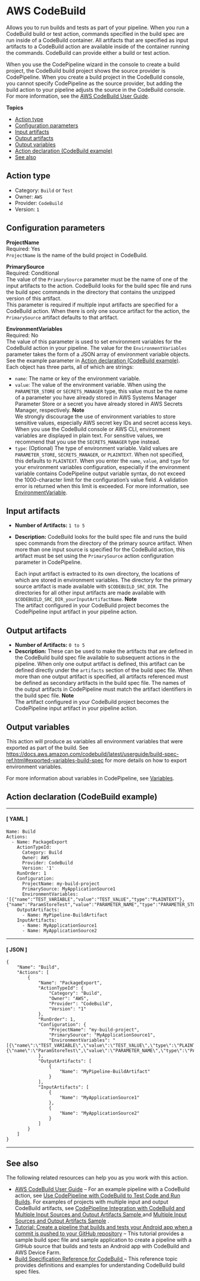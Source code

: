 # AWS CodeBuild<a name="action-reference-CodeBuild"></a>

Allows you to run builds and tests as part of your pipeline\. When you run a CodeBuild build or test action, commands specified in the build spec are run inside of a CodeBuild container\. All artifacts that are specified as input artifacts to a CodeBuild action are available inside of the container running the commands\. CodeBuild can provide either a build or test action\. 

When you use the CodePipeline wizard in the console to create a build project, the CodeBuild build project shows the source provider is CodePipeline\. When you create a build project in the CodeBuild console, you cannot specify CodePipeline as the source provider, but adding the build action to your pipeline adjusts the source in the CodeBuild console\. For more information, see the [AWS CodeBuild User Guide](https://docs.aws.amazon.com/codebuild/latest/userguide/)\.

**Topics**
+ [Action type](#action-reference-CodeBuild-type)
+ [Configuration parameters](#action-reference-CodeBuild-config)
+ [Input artifacts](#action-reference-CodeBuild-input)
+ [Output artifacts](#action-reference-CodeBuild-output)
+ [Output variables](#action-reference-CodeBuild-variables)
+ [Action declaration \(CodeBuild example\)](#action-reference-CodeBuild-example)
+ [See also](#action-reference-CodeBuild-links)

## Action type<a name="action-reference-CodeBuild-type"></a>
+ Category: `Build` or `Test`
+ Owner: `AWS`
+ Provider: `CodeBuild`
+ Version: `1`

## Configuration parameters<a name="action-reference-CodeBuild-config"></a>

**ProjectName**  
Required: Yes  
`ProjectName` is the name of the build project in CodeBuild\.

**PrimarySource**  
Required: Conditional  
The value of the `PrimarySource` parameter must be the name of one of the input artifacts to the action\. CodeBuild looks for the build spec file and runs the build spec commands in the directory that contains the unzipped version of this artifact\.  
This parameter is required if multiple input artifacts are specified for a CodeBuild action\. When there is only one source artifact for the action, the `PrimarySource` artifact defaults to that artifact\.

**EnvironmentVariables**  
Required: No  
The value of this parameter is used to set environment variables for the CodeBuild action in your pipeline\. The value for the `EnvironmentVariables` parameter takes the form of a JSON array of environment variable objects\. See the example parameter in [Action declaration \(CodeBuild example\)](#action-reference-CodeBuild-example)\.  
Each object has three parts, all of which are strings:  
+ `name`: The name or key of the environment variable\. 
+ `value`: The value of the environment variable\. When using the `PARAMETER_STORE` or `SECRETS_MANAGER` type, this value must be the name of a parameter you have already stored in AWS Systems Manager Parameter Store or a secret you have already stored in AWS Secrets Manager, respectively\.
**Note**  
We strongly discourage the use of environment variables to store sensitive values, especially AWS secret key IDs and secret access keys\. When you use the CodeBuild console or AWS CLI, environment variables are displayed in plain text\. For sensitive values, we recommend that you use the `SECRETS_MANAGER` type instead\. 
+ `type`: \(Optional\) The type of environment variable\. Valid values are `PARAMETER_STORE`, `SECRETS_MANAGER`, or `PLAINTEXT`\. When not specified, this defaults to `PLAINTEXT`\.
When you enter the `name`, `value`, and `type` for your environment variables configuration, especially if the environment variable contains CodePipeline output variable syntax, do not exceed the 1000\-character limit for the configuration’s value field\. A validation error is returned when this limit is exceeded\.
For more information, see [ EnvironmentVariable](https://docs.aws.amazon.com/codebuild/latest/APIReference/API_EnvironmentVariable.html)\.

## Input artifacts<a name="action-reference-CodeBuild-input"></a>
+ **Number of Artifacts:** `1 to 5`
+ **Description:** CodeBuild looks for the build spec file and runs the build spec commands from the directory of the primary source artifact\. When more than one input source is specified for the CodeBuild action, this artifact must be set using the `PrimarySource` action configuration parameter in CodePipeline\. 

  Each input artifact is extracted to its own directory, the locations of which are stored in environment variables\. The directory for the primary source artifact is made available with `$CODEBUILD_SRC_DIR`\. The directories for all other input artifacts are made available with `$CODEBUILD_SRC_DIR_yourInputArtifactName`\.
**Note**  
The artifact configured in your CodeBuild project becomes the CodePipeline input artifact in your pipeline action\.

## Output artifacts<a name="action-reference-CodeBuild-output"></a>
+ **Number of Artifacts:** `0 to 5` 
+ **Description:** These can be used to make the artifacts that are defined in the CodeBuild build spec file available to subsequent actions in the pipeline\. When only one output artifact is defined, this artifact can be defined directly under the `artifacts` section of the build spec file\. When more than one output artifact is specified, all artifacts referenced must be defined as secondary artifacts in the build spec file\. The names of the output artifacts in CodePipeline must match the artifact identifiers in the build spec file\.
**Note**  
The artifact configured in your CodeBuild project becomes the CodePipeline input artifact in your pipeline action\.

## Output variables<a name="action-reference-CodeBuild-variables"></a>

This action will produce as variables all environment variables that were exported as part of the build\. See [https://docs\.aws\.amazon\.com/codebuild/latest/userguide/build\-spec\-ref\.html\#exported\-variables\-build\-spec](https://docs.aws.amazon.com/codebuild/latest/userguide/build-spec-ref.html#exported-variables-build-spec) for more details on how to export environment variables\.

For more information about variables in CodePipeline, see [Variables](reference-variables.md)\.

## Action declaration \(CodeBuild example\)<a name="action-reference-CodeBuild-example"></a>

------
#### [ YAML ]

```
Name: Build
Actions:
  - Name: PackageExport
    ActionTypeId:
      Category: Build
      Owner: AWS
      Provider: CodeBuild
      Version: '1'
    RunOrder: 1
    Configuration:
      ProjectName: my-build-project
      PrimarySource: MyApplicationSource1
      EnvironmentVariables: '[{"name":"TEST_VARIABLE","value":"TEST_VALUE","type":"PLAINTEXT"},{"name":"ParamStoreTest","value":"PARAMETER_NAME","type":"PARAMETER_STORE"}]'
    OutputArtifacts:
      - Name: MyPipeline-BuildArtifact
    InputArtifacts:
      - Name: MyApplicationSource1
      - Name: MyApplicationSource2
```

------
#### [ JSON ]

```
{
    "Name": "Build",
    "Actions": [
        {
            "Name": "PackageExport",
            "ActionTypeId": {
                "Category": "Build",
                "Owner": "AWS",
                "Provider": "CodeBuild",
                "Version": "1"
            },
            "RunOrder": 1,
            "Configuration": {
                "ProjectName": "my-build-project",
                "PrimarySource": "MyApplicationSource1",
                "EnvironmentVariables": "[{\"name\":\"TEST_VARIABLE\",\"value\":\"TEST_VALUE\",\"type\":\"PLAINTEXT\"},{\"name\":\"ParamStoreTest\",\"value\":\"PARAMETER_NAME\",\"type\":\"PARAMETER_STORE\"}]"
            },
            "OutputArtifacts": [
                {
                    "Name": "MyPipeline-BuildArtifact"
                }
            ],
            "InputArtifacts": [
                {
                    "Name": "MyApplicationSource1"
                },
                {
                    "Name": "MyApplicationSource2"
                }
            ]
        }
    ]
}
```

------

## See also<a name="action-reference-CodeBuild-links"></a>

The following related resources can help you as you work with this action\.
+ [AWS CodeBuild User Guide](https://docs.aws.amazon.com/codebuild/latest/userguide/) – For an example pipeline with a CodeBuild action, see [Use CodePipeline with CodeBuild to Test Code and Run Builds](https://docs.aws.amazon.com/codebuild/latest/userguide/how-to-create-pipeline.html)\. For examples of projects with multiple input and output CodeBuild artifacts, see [CodePipeline Integration with CodeBuild and Multiple Input Sources and Output Artifacts Sample ](https://docs.aws.amazon.com/codebuild/latest/userguide/sample-pipeline-multi-input-output.html) and [Multiple Input Sources and Output Artifacts Sample](https://docs.aws.amazon.com/codebuild/latest/userguide/sample-multi-in-out.html) \.
+ [Tutorial: Create a pipeline that builds and tests your Android app when a commit is pushed to your GitHub repository](tutorials-codebuild-devicefarm.md) – This tutorial provides a sample build spec file and sample application to create a pipeline with a GitHub source that builds and tests an Android app with CodeBuild and AWS Device Farm\.
+ [Build Specification Reference for CodeBuild ](https://docs.aws.amazon.com/codebuild/latest/userguide/build-spec-ref.html) – This reference topic provides definitions and examples for understanding CodeBuild build spec files\. 